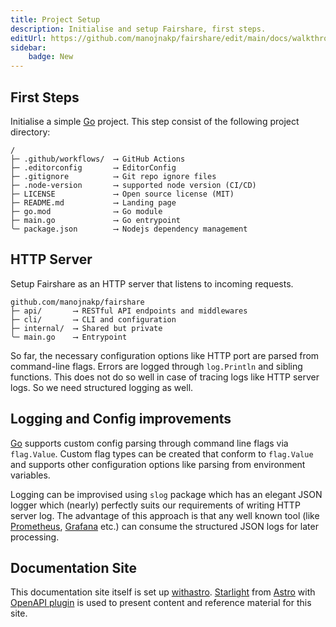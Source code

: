 ```yaml
---
title: Project Setup
description: Initialise and setup Fairshare, first steps.
editUrl: https://github.com/manojnakp/fairshare/edit/main/docs/walkthrough/01-setup.md
sidebar:
    badge: New
---
```


## First Steps

Initialise a simple [Go] project. This step consist of the following project directory:

```
/
├─ .github/workflows/  ⟶ GitHub Actions
├─ .editorconfig       ⟶ EditorConfig
├─ .gitignore          ⟶ Git repo ignore files
├─ .node-version       ⟶ supported node version (CI/CD)
├─ LICENSE             ⟶ Open source license (MIT)
├─ README.md           ⟶ Landing page
├─ go.mod              ⟶ Go module
├─ main.go             ⟶ Go entrypoint
╰─ package.json        ⟶ Nodejs dependency management
```

## HTTP Server

Setup Fairshare as an HTTP server that listens to incoming requests.

```
github.com/manojnakp/fairshare
├─ api/       ⟶ RESTful API endpoints and middlewares
├─ cli/       ⟶ CLI and configuration
├─ internal/  ⟶ Shared but private
╰─ main.go    ⟶ Entrypoint
```

So far, the necessary configuration options like HTTP port are parsed from
command-line flags. Errors are logged through `log.Println` and sibling
functions. This does not do so well in case of tracing logs like HTTP server
logs. So we need structured logging as well.

## Logging and Config improvements

[Go] supports custom config parsing through command line flags via `flag.Value`.
Custom flag types can be created that conform to `flag.Value` and supports other
configuration options like parsing from environment variables.

Logging can be improvised using `slog` package which has an elegant JSON logger
which (nearly) perfectly suits our requirements of writing HTTP server log. The
advantage of this approach is that any well known tool (like [Prometheus],
[Grafana] etc.) can consume the structured JSON logs for later processing.

## Documentation Site

This documentation site itself is set up [withastro]. [Starlight] from [Astro]
with [OpenAPI plugin] is used to present content and reference material for this
site.

[Go]: https://go.dev
[Prometheus]: https://prometheus.io
[Grafana]: https://grafana.com
[withastro]: https://github.com/withastro/astro
[Starlight]: https://starlight.astro.build
[Astro]: https://astro.build
[OpenAPI plugin]: https://starlight-openapi.vercel.app
